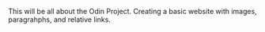 This will be all about the Odin Project. 
Creating a basic website with images, paragrahphs, and relative links.


